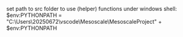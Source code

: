 set path to src folder to use (helper) functions under windows shell:
$env:PYTHONPATH = "C:\Users\20250672\vscode\Mesoscale\MesoscaleProject\" + $env:PYTHONPATH